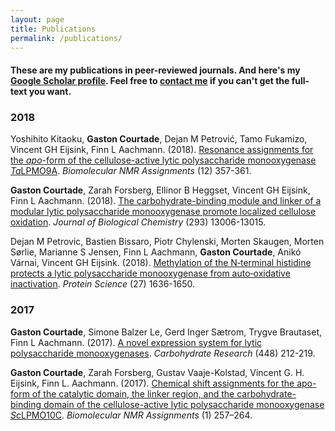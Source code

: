 ```yaml
---
layout: page
title: Publications
permalink: /publications/
---
```

#### These are my publications in peer-reviewed journals. And here's my [Google Scholar profile](https://scholar.google.no/citations?hl=no&user=rW-9FtYAAAAJ&view_op=list_works). Feel free to [contact me](mailto:courtade.gaston@gmail.com) if you can't get the full-text you want.

### 2018
Yoshihito Kitaoku, **Gaston Courtade**, Dejan M Petrović, Tamo Fukamizo, Vincent GH Eijsink, Finn L Aachmann. (2018). [Resonance assignments for the *apo*-form of the cellulose-active lytic polysaccharide monooxygenase *Ta*LPMO9A](https://link.springer.com/article/10.1007/s12104-018-9839-y). *Biomolecular NMR Assignments* (12) 357-361. 

**Gaston Courtade**, Zarah Forsberg, Ellinor B Heggset, Vincent GH Eijsink, Finn L Aachmann. (2018). [The carbohydrate-binding module and linker of a modular lytic polysaccharide monooxygenase promote localized cellulose oxidation](http://www.jbc.org/content/293/34/13006.short). *Journal of Biological Chemistry* (293) 13006-13015. 

Dejan M Petrovic, Bastien Bissaro, Piotr Chylenski, Morten Skaugen, Morten Sørlie, Marianne S Jensen, Finn L Aachmann, **Gaston Courtade**, Anikó Várnai, Vincent GH Eijsink. (2018). [Methylation of the N‐terminal histidine protects a lytic polysaccharide monooxygenase from auto‐oxidative inactivation](https://onlinelibrary.wiley.com/doi/abs/10.1002/pro.3451). *Protein Science* (27) 1636-1650. 

### 2017
**Gaston Courtade**, Simone Balzer Le, Gerd Inger Sætrom, Trygve Brautaset, Finn L Aachmann. (2017). [A novel expression system for lytic polysaccharide monooxygenases](https://www.sciencedirect.com/science/article/pii/S0008621517300460). *Carbohydrate Research* (448) 212-219. 

**Gaston Courtade**, Zarah Forsberg, Gustav Vaaje-Kolstad, Vincent G. H. Eijsink, Finn L. Aachmann. (2017). [Chemical shift assignments for the apo-form of the catalytic domain, the linker region, and the carbohydrate-binding domain of the cellulose-active lytic polysaccharide monooxygenase *Sc*LPMO10C](https://link.springer.com/article/10.1007/s12104-017-9759-2). *Biomolecular NMR Assignments* (1) 257–264. 
